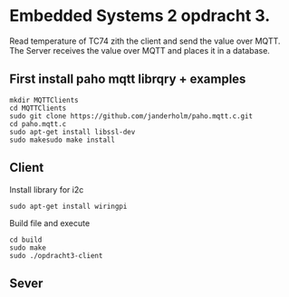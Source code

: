 # Embedded Systems 2 opdracht 3.

  Read temperature of TC74 zith the client and send  the value over MQTT. The Server receives the value over MQTT and places it in a database.

## First install paho mqtt librqry + examples

    mkdir MQTTClients
    cd MQTTClients
    sudo git clone https://github.com/janderholm/paho.mqtt.c.git
    cd paho.mqtt.c
    sudo apt-get install libssl-dev
    sudo makesudo make install

## Client

  Install library for i2c
  
    sudo apt-get install wiringpi
   
  Build file and execute
  
    cd build
    sudo make
    sudo ./opdracht3-client
    
## Sever
